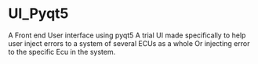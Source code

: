 # UI_Pyqt5
A Front end User interface using pyqt5 
A trial UI made specifically to help user inject errors to a system of several ECUs as a whole
Or injecting error to the specific Ecu in the system.
